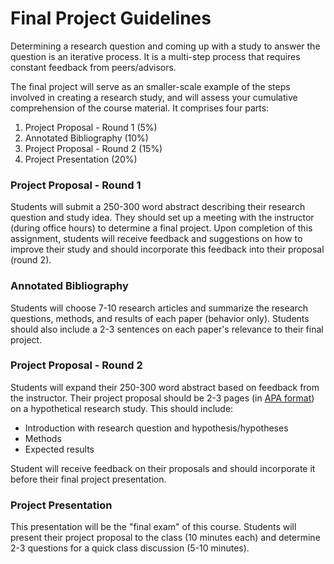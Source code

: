 # Final Project Guidelines

Determining a research question and coming up with a study to answer the question is an iterative process. It is a multi-step process that requires constant feedback from peers/advisors.

The final project will serve as an smaller-scale example of the steps involved in creating a research study, and will assess your cumulative comprehension of the course material. It comprises four parts:
1. Project Proposal - Round 1 (5%)
2. Annotated Bibliography (10%)
3. Project Proposal - Round 2 (15%)
4. Project Presentation (20%)

### Project Proposal - Round 1
Students will submit a 250-300 word abstract describing their research question and study idea. They should set up a meeting with the instructor (during office hours) to determine a final project. Upon completion of this assignment, students will receive feedback and suggestions on how to improve their study and should incorporate this feedback into their proposal (round 2).

### Annotated Bibliography
Students will choose 7-10 research articles and summarize the research questions, methods, and results of each paper (behavior only). Students should also include a 2-3 sentences on each paper's relevance to their final project.

### Project Proposal - Round 2
Students will expand their 250-300 word abstract based on feedback from the instructor. Their project proposal should be 2-3 pages (in [APA format](https://owl.purdue.edu/owl/research_and_citation/apa_style/apa_formatting_and_style_guide/general_format.html)) on a hypothetical research study. This should include:
- Introduction with research question and hypothesis/hypotheses
- Methods
- Expected results

Student will receive feedback on their proposals and should incorporate it before their final project presentation.

### Project Presentation
This presentation will be the "final exam" of this course. Students will present their project proposal to the class (10 minutes each) and determine 2-3 questions for a quick class discussion (5-10 minutes).